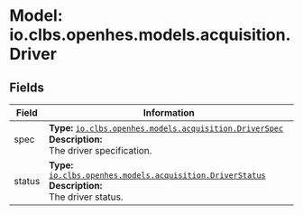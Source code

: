 # Model: io.clbs.openhes.models.acquisition.Driver

## Fields

| Field | Information |
| --- | --- |
| spec | <b>Type:</b> [`io.clbs.openhes.models.acquisition.DriverSpec`](model-io-clbs-openhes-models-acquisition-driverspec.md)<br><b>Description:</b><br>The driver specification. |
| status | <b>Type:</b> [`io.clbs.openhes.models.acquisition.DriverStatus`](model-io-clbs-openhes-models-acquisition-driverstatus.md)<br><b>Description:</b><br>The driver status. |

